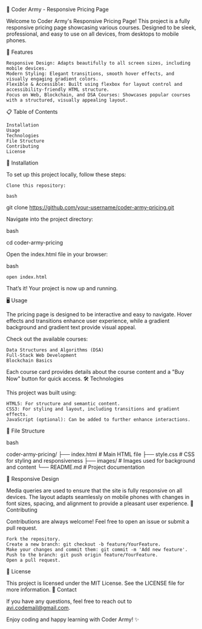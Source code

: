 📱 Coder Army - Responsive Pricing Page

Welcome to Coder Army's Responsive Pricing Page! This project is a fully responsive pricing page showcasing various courses. Designed to be sleek, professional, and easy to use on all devices, from desktops to mobile phones.

🌟 Features

    Responsive Design: Adapts beautifully to all screen sizes, including mobile devices.
    Modern Styling: Elegant transitions, smooth hover effects, and visually engaging gradient colors.
    Flexible & Accessible: Built using flexbox for layout control and accessibility-friendly HTML structure.
    Focus on Web, Blockchain, and DSA Courses: Showcases popular courses with a structured, visually appealing layout.

📋 Table of Contents

    Installation
    Usage
    Technologies
    File Structure
    Contributing
    License

🚀 Installation

To set up this project locally, follow these steps:

    Clone this repository:

    bash

git clone https://github.com/your-username/coder-army-pricing.git

Navigate into the project directory:

bash

cd coder-army-pricing

Open the index.html file in your browser:

bash

    open index.html

That’s it! Your project is now up and running.

🖥️ Usage

The pricing page is designed to be interactive and easy to navigate. Hover effects and transitions enhance user experience, while a gradient background and gradient text provide visual appeal.

Check out the available courses:

    Data Structures and Algorithms (DSA)
    Full-Stack Web Development
    Blockchain Basics

Each course card provides details about the course content and a "Buy Now" button for quick access.
🛠️ Technologies

This project was built using:

    HTML5: For structure and semantic content.
    CSS3: For styling and layout, including transitions and gradient effects.
    JavaScript (optional): Can be added to further enhance interactions.

📁 File Structure

bash

coder-army-pricing/
├── index.html       # Main HTML file
├── style.css        # CSS for styling and responsiveness
├── images/          # Images used for background and content
└── README.md        # Project documentation

📱 Responsive Design

Media queries are used to ensure that the site is fully responsive on all devices. The layout adapts seamlessly on mobile phones with changes in font sizes, spacing, and alignment to provide a pleasant user experience.
🤝 Contributing

Contributions are always welcome! Feel free to open an issue or submit a pull request.

    Fork the repository.
    Create a new branch: git checkout -b feature/YourFeature.
    Make your changes and commit them: git commit -m 'Add new feature'.
    Push to the branch: git push origin feature/YourFeature.
    Open a pull request.

📄 License

This project is licensed under the MIT License. See the LICENSE file for more information.
💬 Contact

If you have any questions, feel free to reach out to avi.codemail@gmail.com.

Enjoy coding and happy learning with Coder Army! ✨
